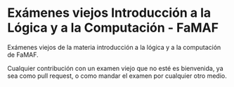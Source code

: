 # Exámenes viejos Introducción a la Lógica y a la Computación - FaMAF

Exámenes viejos de la materia introducción a la lógica y a la computación de FaMAF.

Cualquier contribución con un examen viejo que no esté es bienvenida, ya sea como pull request, o como mandar el examen por cualquier otro medio.
